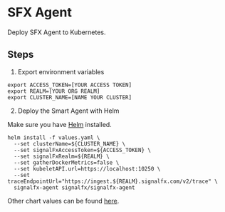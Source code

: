 # SFX Agent 

Deploy SFX Agent to Kubernetes.

## Steps

1. Export environment variables

```
export ACCESS_TOKEN=[YOUR ACCESS TOKEN]
export REALM=[YOUR ORG REALM]
export CLUSTER_NAME=[NAME YOUR CLUSTER]

```

2. Deploy the Smart Agent with Helm

Make sure you have [Helm](https://helm.sh/) installed.

```
helm install -f values.yaml \
  --set clusterName=${CLUSTER_NAME} \
  --set signalFxAccessToken=${ACCESS_TOKEN} \
  --set signalFxRealm=${REALM} \
  --set gatherDockerMetrics=false \
  --set kubeletAPI.url=https://localhost:10250 \
  --set traceEndpointUrl="https://ingest.${REALM}.signalfx.com/v2/trace" \
  signalfx-agent signalfx/signalfx-agent
```

Other chart values can be found [here](https://github.com/signalfx/signalfx-agent/blob/master/deployments/k8s/helm/signalfx-agent/values.yaml).